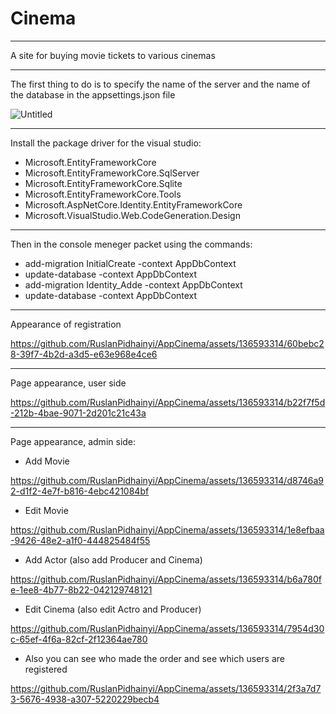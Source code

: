 # Cinema
----
A site for buying movie tickets to various cinemas

----
The first thing to do is to specify the name of the server and the name of the database in the appsettings.json file

![Untitled](https://github.com/RuslanPidhainyi/AppCinema/assets/136593314/9ae5b41b-e96d-49c8-b719-8d10ea2b4272)

----
Install the package driver for the visual studio:
- Microsoft.EntityFrameworkCore			
- Microsoft.EntityFrameworkCore.SqlServer 		 
- Microsoft.EntityFrameworkCore.Sqlite 		
- Microsoft.EntityFrameworkCore.Tools			
- Microsoft.AspNetCore.Identity.EntityFrameworkCore	
- Microsoft.VisualStudio.Web.CodeGeneration.Design

----

Then in the console meneger packet using the commands:
- add-migration InitialCreate -context AppDbContext
- update-database -context AppDbContext
- add-migration Identity_Adde -context AppDbContext
- update-database -context AppDbContext

---
Appearance of registration

https://github.com/RuslanPidhainyi/AppCinema/assets/136593314/60bebc28-39f7-4b2d-a3d5-e63e968e4ce6

----
Page appearance, user side

https://github.com/RuslanPidhainyi/AppCinema/assets/136593314/b22f7f5d-212b-4bae-9071-2d201c21c43a

----
Page appearance, admin side:

- Add Movie

https://github.com/RuslanPidhainyi/AppCinema/assets/136593314/d8746a92-d1f2-4e7f-b816-4ebc421084bf


- Edit Movie 

https://github.com/RuslanPidhainyi/AppCinema/assets/136593314/1e8efbaa-9426-48e2-a1f0-444825484f55


- Add Actor (also add Producer and Cinema)

https://github.com/RuslanPidhainyi/AppCinema/assets/136593314/b6a780fe-1ee8-4b77-8b22-042129748121


- Edit Cinema (also edit Actro and Producer)

https://github.com/RuslanPidhainyi/AppCinema/assets/136593314/7954d30c-65ef-4f6a-82cf-2f12364ae780


- Also you can see who made the order and see which users are registered

https://github.com/RuslanPidhainyi/AppCinema/assets/136593314/2f3a7d73-5676-4938-a307-5220229becb4






